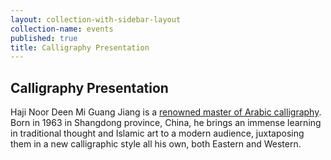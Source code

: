 ```yaml
---
layout: collection-with-sidebar-layout
collection-name: events
published: true
title: Calligraphy Presentation
---
```

## Calligraphy Presentation
Haji Noor Deen Mi Guang Jiang is a [renowned master of Arabic calligraphy](http://www.hajinoordeen.com/about.html).  
Born in 1963 in Shangdong province, China, he brings an immense learning in traditional thought and Islamic art to a modern audience, juxtaposing them in a new calligraphic style all his own, both Eastern and Western.


